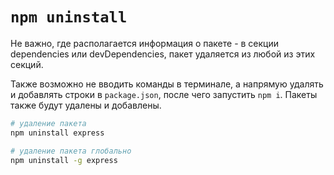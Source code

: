 # `npm uninstall`

Не важно, где располагается информация о пакете - в секции dependencies или devDependencies, пакет удаляется из любой из этих секций.

Также возможно не вводить команды в терминале, а напрямую удалять и добавлять строки в `package.json`, после чего запустить `npm i`. Пакеты также будут удалены и добавлены.

```bash
# удаление пакета
npm uninstall express

# удаление пакета глобально
npm uninstall -g express
```
